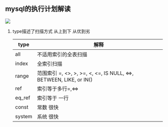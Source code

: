 ## mysql的执行计划解读

![](C:\Users\Reborn\Desktop\explain.PNG)

1. type描述了扫描方式  从上到下 从优到劣

   | type   | 解释                                                         |
   | ------ | ------------------------------------------------------------ |
   | all    | 不适用索引的全表扫描                                         |
   | index  | 全索引扫描                                                   |
   | range  | 范围索引  =, <>, >, >=, <, <=, IS NULL, <=>, BETWEEN, LIKE, or IN() |
   | ref    | 索引等于多行=,<=>                                            |
   | eq_ref | 索引等于 一行                                                |
   | const  | 常数 很快                                                    |
   | system | 系统 很快                                                    |
